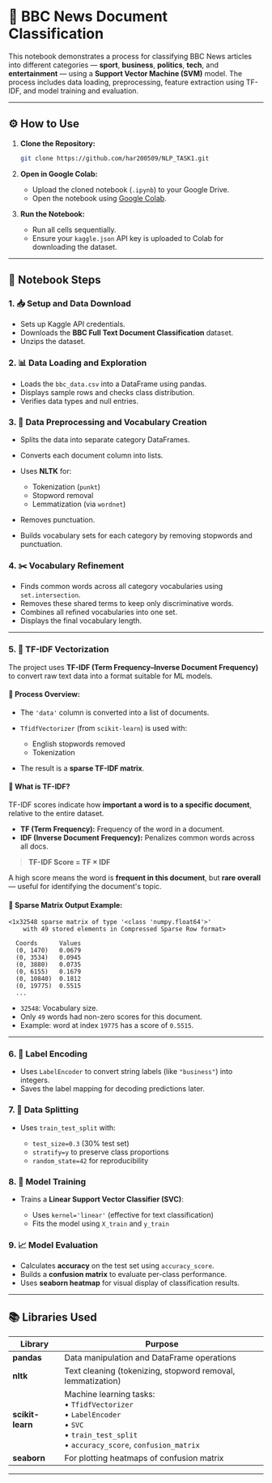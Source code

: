 # 📰 BBC News Document Classification

This notebook demonstrates a process for classifying BBC News articles into different categories — **sport**, **business**, **politics**, **tech**, and **entertainment** — using a **Support Vector Machine (SVM)** model. The process includes data loading, preprocessing, feature extraction using TF-IDF, and model training and evaluation.

---

## ⚙️ How to Use

1. **Clone the Repository:**

   ```bash
   git clone https://github.com/har200509/NLP_TASK1.git
   ```

2. **Open in Google Colab:**

   * Upload the cloned notebook (`.ipynb`) to your Google Drive.
   * Open the notebook using [Google Colab](https://colab.research.google.com/).

3. **Run the Notebook:**

   * Run all cells sequentially.
   * Ensure your `kaggle.json` API key is uploaded to Colab for downloading the dataset.

---

## 🧪 Notebook Steps

### 1. 📥 Setup and Data Download

* Sets up Kaggle API credentials.
* Downloads the **BBC Full Text Document Classification** dataset.
* Unzips the dataset.

### 2. 📊 Data Loading and Exploration

* Loads the `bbc_data.csv` into a DataFrame using pandas.
* Displays sample rows and checks class distribution.
* Verifies data types and null entries.

### 3. 🧹 Data Preprocessing and Vocabulary Creation

* Splits the data into separate category DataFrames.
* Converts each document column into lists.
* Uses **NLTK** for:

  * Tokenization (`punkt`)
  * Stopword removal
  * Lemmatization (via `wordnet`)
* Removes punctuation.
* Builds vocabulary sets for each category by removing stopwords and punctuation.

### 4. ✂️ Vocabulary Refinement

* Finds common words across all category vocabularies using `set.intersection`.
* Removes these shared terms to keep only discriminative words.
* Combines all refined vocabularies into one set.
* Displays the final vocabulary length.

---

### 5. 📌 TF-IDF Vectorization

The project uses **TF-IDF (Term Frequency–Inverse Document Frequency)** to convert raw text data into a format suitable for ML models.

#### 🔄 Process Overview:

* The `'data'` column is converted into a list of documents.
* `TfidfVectorizer` (from `scikit-learn`) is used with:

  * English stopwords removed
  * Tokenization
* The result is a **sparse TF-IDF matrix**.

#### 🧠 What is TF-IDF?

TF-IDF scores indicate how **important a word is to a specific document**, relative to the entire dataset.

* **TF (Term Frequency):** Frequency of the word in a document.
* **IDF (Inverse Document Frequency):** Penalizes common words across all docs.

> **TF-IDF Score = TF × IDF**

A high score means the word is **frequent in this document**, but **rare overall** — useful for identifying the document's topic.

#### 🧬 Sparse Matrix Output Example:

```
<1x32548 sparse matrix of type '<class 'numpy.float64'>'
    with 49 stored elements in Compressed Sparse Row format>

  Coords      Values
  (0, 1470)   0.0679
  (0, 3534)   0.0945
  (0, 3880)   0.0735
  (0, 6155)   0.1679
  (0, 10840)  0.1812
  (0, 19775)  0.5515
  ...
```

* `32548`: Vocabulary size.
* Only `49` words had non-zero scores for this document.
* Example: word at index `19775` has a score of `0.5515`.

---

### 6. 🔢 Label Encoding

* Uses `LabelEncoder` to convert string labels (like `"business"`) into integers.
* Saves the label mapping for decoding predictions later.

### 7. 📂 Data Splitting

* Uses `train_test_split` with:

  * `test_size=0.3` (30% test set)
  * `stratify=y` to preserve class proportions
  * `random_state=42` for reproducibility

### 8. 🤖 Model Training

* Trains a **Linear Support Vector Classifier (SVC)**:

  * Uses `kernel='linear'` (effective for text classification)
  * Fits the model using `X_train` and `y_train`

### 9. 📈 Model Evaluation

* Calculates **accuracy** on the test set using `accuracy_score`.
* Builds a **confusion matrix** to evaluate per-class performance.
* Uses **seaborn heatmap** for visual display of classification results.

---

## 📚 Libraries Used

| Library          | Purpose                                                                                                                                              |
| ---------------- | ---------------------------------------------------------------------------------------------------------------------------------------------------- |
| **pandas**       | Data manipulation and DataFrame operations                                                                                                           |
| **nltk**         | Text cleaning (tokenizing, stopword removal, lemmatization)                                                                                          |
| **scikit-learn** | Machine learning tasks:<br> • `TfidfVectorizer`<br> • `LabelEncoder`<br> • `SVC`<br> • `train_test_split`<br> • `accuracy_score`, `confusion_matrix` |
| **seaborn**      | For plotting heatmaps of confusion matrix                                                                                                            |

---
